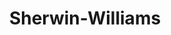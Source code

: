 ---
title: "Sherwin-Williams"
url: /durham/sherwin-williams-apex-highway-nc-highway-55/
shop: Farben
---